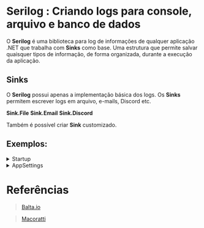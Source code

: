 # Serilog : Criando logs para console, arquivo e banco de dados

O **Serilog** é uma biblioteca para log de informações de qualquer aplicação .NET que trabalha com **Sinks** como base. Uma estrutura que permite salvar quaisquer tipos de informação, de forma organizada, durante a execução da aplicação.

## Sinks

O **Serilog** possui apenas a implementação básica dos logs.
Os **Sinks** permitem escrever logs em arquivo, e-mails, Discord etc.

**Sink.File**
**Sink.Email**
**Sink.Discord**

Também é possível criar **Sink** customizado.

## Exemplos:

<details><summary>Startup</summary>

</details>

<details><summary>AppSettings</summary>

## Criando a Web API ASP .NET Core

Neste artigo veremos como criar logs para console, arquivos e para um banco de dados SQL Server de forma bem simples usando o **Serilog**.

Vamos criar um projeto ASP .NET Core Web API usando o template padrão e neste projeto vamos mostrar como criar os logs definindo as configurações no arquivo appsettings.json.

Recursos usados:

- .NET Core SDK 5.0
- Visual Studio 2019 16.9.3
- Bibliotecas Serilog

<details><summary>Criação do Projeto</summary>

![Criar Projeto](./Assets/criar-projeto.png)

![Selecionar Modelo](./Assets/selecionar-modelo.png)

![Configurar Projeto](./Assets/configurar-projeto.png)

![Informações Adicionais](./Assets/info-adicionais.png)

</details>

A seguir vamos incluir os seguintes pacotes do Serilog em nosso projeto:

```ps
Install-Package Serilog.AspNetCore
Install-Package Serilog.Sinks.MSSqlServer
Install-Package Serilog.Enrichers.Environment
Install-Package Serilog.Enrichers.Thread
Install-Package Serilog.Enrichers.Process
```

## Configurando o Serilog no arquivo Program

Agora vamos definir o código para configurar o Serilog no arquivo Program.cs do projeto usando o código a seguir:

<details>
<summary>Program.cs</summary>

```c#
// >>> Serilog ------------------------------------------------------------------------------------------

using Serilog;

var config = new ConfigurationBuilder()
    .AddJsonFile("appsettings.json").Build();

Log.Logger = new LoggerConfiguration()
    .ReadFrom.Configuration(config).CreateLogger();

// ------------------------------------------------------------------------------------------ Serilog <<<

var builder = WebApplication.CreateBuilder(args);

// Add services to the container.

builder.Services.AddControllers();
// Learn more about configuring Swagger/OpenAPI at https://aka.ms/aspnetcore/swashbuckle
builder.Services.AddEndpointsApiExplorer();
builder.Services.AddSwaggerGen();

// >>> Serilog ------------------------------------------------------------------------------------------

builder.Host.UseSerilog();

// ------------------------------------------------------------------------------------------ Serilog <<<

var app = builder.Build();

// Configure the HTTP request pipeline.
if (app.Environment.IsDevelopment())
{
    app.UseSwagger();
    app.UseSwaggerUI();
}

app.UseAuthorization();

app.MapControllers();

// >>> Serilog ------------------------------------------------------------------------------------------

try
{
    Log.Information("API inicializando");
    app.Run();
}
catch (Exception ex)
{
    Log.Fatal(ex, "A aplicação falhou ao iniciar");
}
finally
{
    Log.CloseAndFlush();
}

// ------------------------------------------------------------------------------------------ Serilog <<<
```

Neste código estamos habilitando a leitura do arquivo **appsettings.json** pois nele vamos criar as definições dos logs que desejamos criar. Para isso o **Serilog** vai ter que ler o arquivo **appsettings.json** para obter as definições e criar os respectivos logs.

A seguir vamos criar o **logger raiz** usando o **LoggerConfiguration** e para isso usamos uma instancia de **LoggerConfiguration** e a partir das informações obtidas no arquivo **appsettings.json** criamos um **logger** usando as **sinks**, os **enrichers** e as demais definições do arquivo **appsettings.json**.

A seguir definimos o **Serilog** como provedor de log ao invés de usar o recurso padrão da plataforma .NET.

</details>

## Definindo as configurações dos logs no arquivo appsettins.json

Agora precisamos definir as configurações dos logs no arquivo **appsettings.json**. Vamos criar logs no console, em arquivos e em um banco de dados e para isso vamos usar o código a seguir:

<details><summary>AppSettings.json</summary>

```json
{
  "Logging": {
    "LogLevel": {
      "Default": "Information",
      "Microsoft.AspNetCore": "Warning"
    }
  },
  "AllowedHosts": "*",

  // >>> Serilog ------------------------------------------------------------------------------------------

  "Serilog": {
    "Using": [],
    "MinimumLevel": {
      "Default": "Information",
      "Override": {
        "Microsoft": "Warning",
        "System": "Warning"
      }
    },
    "WriteTo": [
      {
        "Name": "Console"
      },
      {
        "Name": "File",
        "Args": {
          "path": "C:\\DEV\\C#\\serilog\\Learning\\SerilogLearning\\Logs\\log.txt",
          "outputTemplate": "{Timestamp} {Message}{NewLine:1}{Exception:1}"
        }
      },
      {
        "Name": "File",
        "Args": {
          "path": "C:\\DEV\\C#\\serilog\\Learning\\SerilogLearning\\Logs\\log.json",
          "formatter": "Serilog.Formatting.Json.JsonFormatter, Serilog"
        }
      },
      {
        "Name": "MSSqlServer",
        "Args": {
          "connectionString": "Data Source=BARBIERI\\SQLEXPRESS;Initial Catalog=Serilog;Integrated Security=True",
          "sinkOptionsSection": {
            "tableName": "Logs",
            "autoCreateSqlTable": true
          },
          "restrictedToMinimumLevel": "Warning"
        }
      }
    ],
    "Enrich": [
      "FromLogContext",
      "WithMachineName",
      "WithProcessId",
      "WithThreadId"
    ],
    "Properties": {
      "ApplicationName": "Serilog.WebAPI"
    }

    // ------------------------------------------------------------------------------------------ Serilog <<<
  }
}
```

</details>

Criamos a seção **Serilog** no arquivo e a seguir usando o método **WriteTo** definimos 3 tipos de log:

1. Console
2. File
3. MSSqlServer

Em cada definição precisamos informar as definições pertinentes.

Estamos gerando logs para arquivos em dois formatos: texto e JSON.

Para criar o log para o banco de dados SQL Server informamos a string de conexão contendo o nome do banco de dados, o nome da tabela a ser criada e aplicamos o atributo **autoCreateSqlTable**. Com isso será criada a tabela Logs no banco de dados **DemoSerilogDB** com a seguinte estrutura padrão:

| Nome da Coluna  | Tipo de Dados | Permitir Nulo |
| :-------------- | :------------ | :-----------: |
| Id              | int           |      Não      |
| Message         | nvarchar(max) |      Sim      |
| MessageTemplate | nvarchar(max) |      Sim      |
| [Level]         | nvarchar(max) |      Sim      |
| TimeStamp       | datetime      |      Sim      |
| Exception       | nvarchar(max) |      Sim      |
| Properties      | nvarchar(max) |      Sim      |

Assim, agora podemos definir o registro dos logs no controlador WeatherForecast criado por padrão.

<details><summary>Controllers/WeatherForecastController.cs</summary>

```c#
using Microsoft.AspNetCore.Mvc;

namespace SerilogLearning.Controllers
{
    [ApiController]
    [Route("[controller]")]
    public class WeatherForecastController : ControllerBase
    {
        private static readonly string[] Summaries = new[]
        {
        "Freezing", "Bracing", "Chilly", "Cool", "Mild", "Warm", "Balmy", "Hot", "Sweltering", "Scorching"
    };

        private readonly ILogger<WeatherForecastController> _logger;

        public WeatherForecastController(ILogger<WeatherForecastController> logger)
        {
            _logger = logger;
            _logger.LogInformation("WeatherForecast instanciando ILogger");
        }

        [HttpGet(Name = "GetWeatherForecast")]
        public IEnumerable<WeatherForecast> Get()
        {
            //return Enumerable.Range(1, 5).Select(index => new WeatherForecast
            //{
            //    Date = DateTime.Now.AddDays(index),
            //    TemperatureC = Random.Shared.Next(-20, 55),
            //    Summary = Summaries[Random.Shared.Next(Summaries.Length)]
            //})
            //.ToArray();

            _logger.LogInformation("endpoint GET -> WeatherForecast.Get()");
            int count;
            try
            {
                for (count = 0; count <= 5; count++)
                {
                    if (count == 3)
                        throw new Exception("Ocorreu uma Exception Aleatória... ");
                    else
                        _logger.LogInformation($"Número de iterações {count}");
                }
                var rng = new Random();
                return Enumerable.Range(1, 5).Select(index => new WeatherForecast
                {
                    Date = DateTime.Now.AddDays(index),
                    TemperatureC = rng.Next(-20, 55),
                    Summary = Summaries[rng.Next(Summaries.Length)]
                })
                .ToArray();
            }
            catch (Exception ex)
            {
                _logger.LogError(ex, $"endpoint GET -> WeatherForecast.Get() - Exception ");
                throw;
            }
        }
    }
}
```

</details>

No método **Get** do **controller WeatherForecast** incluímos alguns registros de eventos para o nível **information** e **error**.

Para executar o projeto selecione o projeto **Serilog_Demo** e execute. Veremos a interface do **swagger** exibir o **endpoint GET** que quando acionado irá executar o método GET do controller.

Teremos o resultado abaixo:

<details><summary>Resultado</summary>

![Exceção aleatória](./Assets/excecao-aleatoria.png)

![Swagger](./Assets/excecao-aleatoria-swagger.png)

</details>

Agora vamos verificar os logs gerados:

<details><summary>1. Console</summary>

![Console](./Assets/excecao-aleatoria-console.png)

</details>

<details><summary>2. Arquivos</summary>

Os arquivos **log.txt** e **log.json** na pasta **C:\DEV\C#\serilog\Learning\SerilogLearning\Logs**

![Gerenciador de Soluções](./Assets/excecao-aleatoria-logs-gs.png)

![Gerenciador de Arquivos](./Assets/excecao-aleatoria-logs-ga.png)

<details>
<summary>log.txt</summary>

```txt
03/03/2022 08:26:13 -03:00 API inicializando
03/03/2022 08:26:30 -03:00 WeatherForecast instanciando ILogger
03/03/2022 08:26:30 -03:00 endpoint GET -> WeatherForecast.Get()
03/03/2022 08:26:30 -03:00 Número de iterações 0
03/03/2022 08:26:30 -03:00 Número de iterações 1
03/03/2022 08:26:30 -03:00 Número de iterações 2
03/03/2022 08:26:30 -03:00 endpoint GET -> WeatherForecast.Get() - Exception
System.Exception: Ocorreu uma Exception Aleatória...
   at SerilogLearning.Controllers.WeatherForecastController.Get() in C:\DEV\C#\serilog\Learning\SerilogLearning\Controllers\WeatherForecastController.cs:line 40
03/03/2022 08:27:57 -03:00 An unhandled exception has occurred while executing the request.
System.Exception: Ocorreu uma Exception Aleatória...
   at SerilogLearning.Controllers.WeatherForecastController.Get() in C:\DEV\C#\serilog\Learning\SerilogLearning\Controllers\WeatherForecastController.cs:line 40
   at lambda_method2(Closure , Object , Object[] )
   at Microsoft.AspNetCore.Mvc.Infrastructure.ActionMethodExecutor.SyncObjectResultExecutor.Execute(IActionResultTypeMapper mapper, ObjectMethodExecutor executor, Object controller, Object[] arguments)
   at Microsoft.AspNetCore.Mvc.Infrastructure.ControllerActionInvoker.InvokeActionMethodAsync()
   at Microsoft.AspNetCore.Mvc.Infrastructure.ControllerActionInvoker.Next(State& next, Scope& scope, Object& state, Boolean& isCompleted)
   at Microsoft.AspNetCore.Mvc.Infrastructure.ControllerActionInvoker.InvokeNextActionFilterAsync()
--- End of stack trace from previous location ---
   at Microsoft.AspNetCore.Mvc.Infrastructure.ControllerActionInvoker.Rethrow(ActionExecutedContextSealed context)
   at Microsoft.AspNetCore.Mvc.Infrastructure.ControllerActionInvoker.Next(State& next, Scope& scope, Object& state, Boolean& isCompleted)
   at Microsoft.AspNetCore.Mvc.Infrastructure.ControllerActionInvoker.InvokeInnerFilterAsync()
--- End of stack trace from previous location ---
   at Microsoft.AspNetCore.Mvc.Infrastructure.ResourceInvoker.<InvokeFilterPipelineAsync>g__Awaited|20_0(ResourceInvoker invoker, Task lastTask, State next, Scope scope, Object state, Boolean isCompleted)
   at Microsoft.AspNetCore.Mvc.Infrastructure.ResourceInvoker.<InvokeAsync>g__Awaited|17_0(ResourceInvoker invoker, Task task, IDisposable scope)
   at Microsoft.AspNetCore.Mvc.Infrastructure.ResourceInvoker.<InvokeAsync>g__Awaited|17_0(ResourceInvoker invoker, Task task, IDisposable scope)
   at Microsoft.AspNetCore.Routing.EndpointMiddleware.<Invoke>g__AwaitRequestTask|6_0(Endpoint endpoint, Task requestTask, ILogger logger)
   at Microsoft.AspNetCore.Authorization.AuthorizationMiddleware.Invoke(HttpContext context)
   at Swashbuckle.AspNetCore.SwaggerUI.SwaggerUIMiddleware.Invoke(HttpContext httpContext)
   at Swashbuckle.AspNetCore.Swagger.SwaggerMiddleware.Invoke(HttpContext httpContext, ISwaggerProvider swaggerProvider)
   at Microsoft.AspNetCore.Diagnostics.DeveloperExceptionPageMiddleware.Invoke(HttpContext context)

```

</details>

<details>
<summary>log.json</summary>

```json
{
	"Timestamp": "2022-03-03T08:26:13.3543120-03:00",
	"Level": "Information",
	"MessageTemplate": "API inicializando",
	"Properties": {
		"MachineName": "BARBIERI",
		"ProcessId": 4332,
		"ThreadId": 1,
		"ApplicationName": "Serilog.WebAPI"
	}
}
{
	"Timestamp": "2022-03-03T08:26:30.5004378-03:00",
	"Level": "Information",
	"MessageTemplate": "WeatherForecast instanciando ILogger",
	"Properties": {
		"SourceContext": "SerilogLearning.Controllers.WeatherForecastController",
		"ActionId": "8e66dc87-e74f-4451-978f-3489f6ab7716",
		"ActionName": "SerilogLearning.Controllers.WeatherForecastController.Get (SerilogLearning)",
		"RequestId": "0HMFT12G34BMO:00000002",
		"RequestPath": "/WeatherForecast",
		"ConnectionId": "0HMFT12G34BMO",
		"MachineName": "BARBIERI",
		"ProcessId": 4332,
		"ThreadId": 4,
		"ApplicationName": "Serilog.WebAPI"
	}
}
{
	"Timestamp": "2022-03-03T08:26:30.5245035-03:00",
	"Level": "Information",
	"MessageTemplate": "endpoint GET -> WeatherForecast.Get()",
	"Properties": {
		"SourceContext": "SerilogLearning.Controllers.WeatherForecastController",
		"ActionId": "8e66dc87-e74f-4451-978f-3489f6ab7716",
		"ActionName": "SerilogLearning.Controllers.WeatherForecastController.Get (SerilogLearning)",
		"RequestId": "0HMFT12G34BMO:00000002",
		"RequestPath": "/WeatherForecast",
		"ConnectionId": "0HMFT12G34BMO",
		"MachineName": "BARBIERI",
		"ProcessId": 4332,
		"ThreadId": 4,
		"ApplicationName": "Serilog.WebAPI"
	}
}
{
	"Timestamp": "2022-03-03T08:26:30.5265116-03:00",
	"Level": "Information",
	"MessageTemplate": "Número de iterações 0",
	"Properties": {
		"SourceContext": "SerilogLearning.Controllers.WeatherForecastController",
		"ActionId": "8e66dc87-e74f-4451-978f-3489f6ab7716",
		"ActionName": "SerilogLearning.Controllers.WeatherForecastController.Get (SerilogLearning)",
		"RequestId": "0HMFT12G34BMO:00000002",
		"RequestPath": "/WeatherForecast",
		"ConnectionId": "0HMFT12G34BMO",
		"MachineName": "BARBIERI",
		"ProcessId": 4332,
		"ThreadId": 4,
		"ApplicationName": "Serilog.WebAPI"
	}
}
{
	"Timestamp": "2022-03-03T08:26:30.5284627-03:00",
	"Level": "Information",
	"MessageTemplate": "Número de iterações 1",
	"Properties": {
		"SourceContext": "SerilogLearning.Controllers.WeatherForecastController",
		"ActionId": "8e66dc87-e74f-4451-978f-3489f6ab7716",
		"ActionName": "SerilogLearning.Controllers.WeatherForecastController.Get (SerilogLearning)",
		"RequestId": "0HMFT12G34BMO:00000002",
		"RequestPath": "/WeatherForecast",
		"ConnectionId": "0HMFT12G34BMO",
		"MachineName": "BARBIERI",
		"ProcessId": 4332,
		"ThreadId": 4,
		"ApplicationName": "Serilog.WebAPI"
	}
}
{
	"Timestamp": "2022-03-03T08:26:30.5302296-03:00",
	"Level": "Information",
	"MessageTemplate": "Número de iterações 2",
	"Properties": {
		"SourceContext": "SerilogLearning.Controllers.WeatherForecastController",
		"ActionId": "8e66dc87-e74f-4451-978f-3489f6ab7716",
		"ActionName": "SerilogLearning.Controllers.WeatherForecastController.Get (SerilogLearning)",
		"RequestId": "0HMFT12G34BMO:00000002",
		"RequestPath": "/WeatherForecast",
		"ConnectionId": "0HMFT12G34BMO",
		"MachineName": "BARBIERI",
		"ProcessId": 4332,
		"ThreadId": 4,
		"ApplicationName": "Serilog.WebAPI"
	}
}
{
	"Timestamp": "2022-03-03T08:26:30.6398230-03:00",
	"Level": "Error",
	"MessageTemplate": "endpoint GET -> WeatherForecast.Get() - Exception ",
	"Exception": "System.Exception: Ocorreu uma Exception Aleatória... \r\n   at SerilogLearning.Controllers.WeatherForecastController.Get() in C:\\DEV\\C#\\serilog\\Learning\\SerilogLearning\\Controllers\\WeatherForecastController.cs:line 40",
	"Properties": {
		"SourceContext": "SerilogLearning.Controllers.WeatherForecastController",
		"ActionId": "8e66dc87-e74f-4451-978f-3489f6ab7716",
		"ActionName": "SerilogLearning.Controllers.WeatherForecastController.Get (SerilogLearning)",
		"RequestId": "0HMFT12G34BMO:00000002",
		"RequestPath": "/WeatherForecast",
		"ConnectionId": "0HMFT12G34BMO",
		"MachineName": "BARBIERI",
		"ProcessId": 4332,
		"ThreadId": 4,
		"ApplicationName": "Serilog.WebAPI"
	}
}
{
	"Timestamp": "2022-03-03T08:27:57.7895882-03:00",
	"Level": "Error",
	"MessageTemplate": "An unhandled exception has occurred while executing the request.",
	"Exception": "System.Exception: Ocorreu uma Exception Aleatória... \r\n   at SerilogLearning.Controllers.WeatherForecastController.Get() in C:\\DEV\\C#\\serilog\\Learning\\SerilogLearning\\Controllers\\WeatherForecastController.cs:line 40\r\n   at lambda_method2(Closure , Object , Object[] )\r\n   at Microsoft.AspNetCore.Mvc.Infrastructure.ActionMethodExecutor.SyncObjectResultExecutor.Execute(IActionResultTypeMapper mapper, ObjectMethodExecutor executor, Object controller, Object[] arguments)\r\n   at Microsoft.AspNetCore.Mvc.Infrastructure.ControllerActionInvoker.InvokeActionMethodAsync()\r\n   at Microsoft.AspNetCore.Mvc.Infrastructure.ControllerActionInvoker.Next(State& next, Scope& scope, Object& state, Boolean& isCompleted)\r\n   at Microsoft.AspNetCore.Mvc.Infrastructure.ControllerActionInvoker.InvokeNextActionFilterAsync()\r\n--- End of stack trace from previous location ---\r\n   at Microsoft.AspNetCore.Mvc.Infrastructure.ControllerActionInvoker.Rethrow(ActionExecutedContextSealed context)\r\n   at Microsoft.AspNetCore.Mvc.Infrastructure.ControllerActionInvoker.Next(State& next, Scope& scope, Object& state, Boolean& isCompleted)\r\n   at Microsoft.AspNetCore.Mvc.Infrastructure.ControllerActionInvoker.InvokeInnerFilterAsync()\r\n--- End of stack trace from previous location ---\r\n   at Microsoft.AspNetCore.Mvc.Infrastructure.ResourceInvoker.<InvokeFilterPipelineAsync>g__Awaited|20_0(ResourceInvoker invoker, Task lastTask, State next, Scope scope, Object state, Boolean isCompleted)\r\n   at Microsoft.AspNetCore.Mvc.Infrastructure.ResourceInvoker.<InvokeAsync>g__Awaited|17_0(ResourceInvoker invoker, Task task, IDisposable scope)\r\n   at Microsoft.AspNetCore.Mvc.Infrastructure.ResourceInvoker.<InvokeAsync>g__Awaited|17_0(ResourceInvoker invoker, Task task, IDisposable scope)\r\n   at Microsoft.AspNetCore.Routing.EndpointMiddleware.<Invoke>g__AwaitRequestTask|6_0(Endpoint endpoint, Task requestTask, ILogger logger)\r\n   at Microsoft.AspNetCore.Authorization.AuthorizationMiddleware.Invoke(HttpContext context)\r\n   at Swashbuckle.AspNetCore.SwaggerUI.SwaggerUIMiddleware.Invoke(HttpContext httpContext)\r\n   at Swashbuckle.AspNetCore.Swagger.SwaggerMiddleware.Invoke(HttpContext httpContext, ISwaggerProvider swaggerProvider)\r\n   at Microsoft.AspNetCore.Diagnostics.DeveloperExceptionPageMiddleware.Invoke(HttpContext context)",
	"Properties": {
		"EventId": {
			"Id": 1,
			"Name": "UnhandledException"
		},
		"SourceContext": "Microsoft.AspNetCore.Diagnostics.DeveloperExceptionPageMiddleware",
		"RequestId": "0HMFT12G34BMO:00000002",
		"RequestPath": "/WeatherForecast",
		"ConnectionId": "0HMFT12G34BMO",
		"MachineName": "BARBIERI",
		"ProcessId": 4332,
		"ThreadId": 4,
		"ApplicationName": "Serilog.WebAPI"
	}
}
```

</details>

</details>

<details><summary>3. Banco de Dados</summary>

O log no banco de dados DemoSerilogDB onde foi criada a tabela Logs com o conteúdo abaixo:

![Banco de Dados](./Assets/excecao-aleatoria-logs-bdados.png)

</details>

Vimos assim como foi fácil criar logs definindo as configurações no arquivo **appsettings.json** usando o **Serilog**.

</details>

# Referências

> [Balta.io](https://balta.io/blog/aspnet-serilog)

> [Macoratti](http://www.macoratti.net/21/04/c_serilog1.htm)
